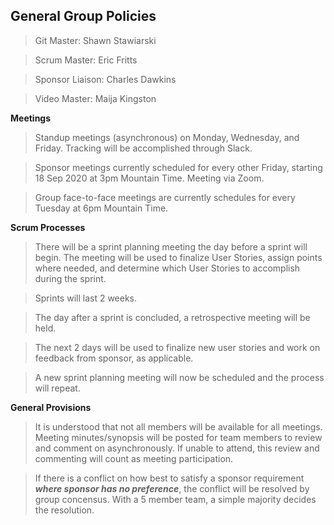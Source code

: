 ## General Group Policies ##

>Git Master: Shawn Stawiarski

>Scrum Master: Eric Fritts

>Sponsor Liaison: Charles Dawkins

>Video Master: Maija Kingston



**Meetings**

>Standup meetings (asynchronous) on Monday, Wednesday, and Friday.  Tracking will be accomplished through Slack.

>Sponsor meetings currently scheduled for every other Friday, starting 18 Sep 2020 at 3pm Mountain Time.  Meeting via Zoom.

>Group face-to-face meetings are currently schedules for every Tuesday at 6pm Mountain Time.

**Scrum Processes**

>There will be a sprint planning meeting the day before a sprint will begin.  The meeting will be used to finalize User Stories, assign points where needed, and determine which User Stories to accomplish during the sprint.

>Sprints will last 2 weeks.

>The day after a sprint is concluded, a retrospective meeting will be held.

>The next 2 days will be used to finalize new user stories and work on feedback from sponsor, as applicable.

>A new sprint planning meeting will now be scheduled and the process will repeat.

**General Provisions**

>It is understood that not all members will be available for all meetings.  Meeting minutes/synopsis will be posted for team members to review and comment on asynchronously.  If unable to attend, this review and commenting will count as meeting participation.

>If there is a conflict on how best to satisfy a sponsor requirement ***where sponsor has no preference***, the conflict will be resolved by group concensus.  With a 5 member team, a simple majority decides the resolution.
